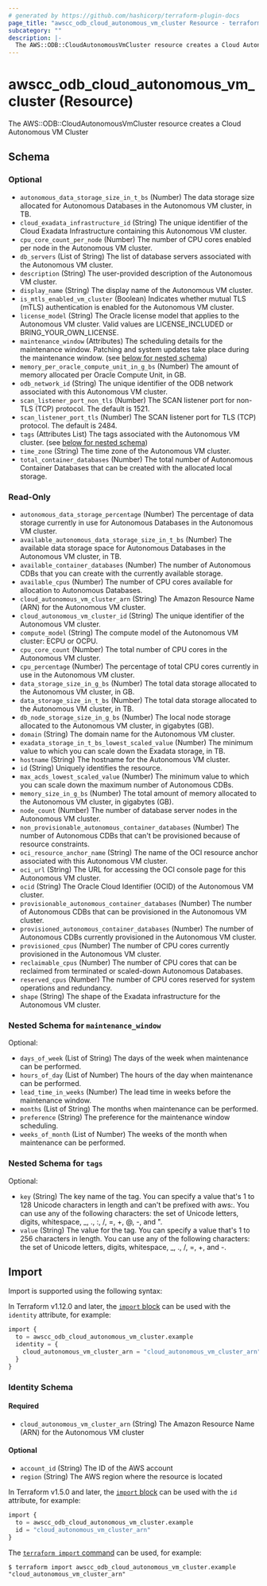 ```yaml
---
# generated by https://github.com/hashicorp/terraform-plugin-docs
page_title: "awscc_odb_cloud_autonomous_vm_cluster Resource - terraform-provider-awscc"
subcategory: ""
description: |-
  The AWS::ODB::CloudAutonomousVmCluster resource creates a Cloud Autonomous VM Cluster
---
```


# awscc_odb_cloud_autonomous_vm_cluster (Resource)

The AWS::ODB::CloudAutonomousVmCluster resource creates a Cloud Autonomous VM Cluster



<!-- schema generated by tfplugindocs -->
## Schema

### Optional

- `autonomous_data_storage_size_in_t_bs` (Number) The data storage size allocated for Autonomous Databases in the Autonomous VM cluster, in TB.
- `cloud_exadata_infrastructure_id` (String) The unique identifier of the Cloud Exadata Infrastructure containing this Autonomous VM cluster.
- `cpu_core_count_per_node` (Number) The number of CPU cores enabled per node in the Autonomous VM cluster.
- `db_servers` (List of String) The list of database servers associated with the Autonomous VM cluster.
- `description` (String) The user-provided description of the Autonomous VM cluster.
- `display_name` (String) The display name of the Autonomous VM cluster.
- `is_mtls_enabled_vm_cluster` (Boolean) Indicates whether mutual TLS (mTLS) authentication is enabled for the Autonomous VM cluster.
- `license_model` (String) The Oracle license model that applies to the Autonomous VM cluster. Valid values are LICENSE_INCLUDED or BRING_YOUR_OWN_LICENSE.
- `maintenance_window` (Attributes) The scheduling details for the maintenance window. Patching and system updates take place during the maintenance window. (see [below for nested schema](#nestedatt--maintenance_window))
- `memory_per_oracle_compute_unit_in_g_bs` (Number) The amount of memory allocated per Oracle Compute Unit, in GB.
- `odb_network_id` (String) The unique identifier of the ODB network associated with this Autonomous VM cluster.
- `scan_listener_port_non_tls` (Number) The SCAN listener port for non-TLS (TCP) protocol. The default is 1521.
- `scan_listener_port_tls` (Number) The SCAN listener port for TLS (TCP) protocol. The default is 2484.
- `tags` (Attributes List) The tags associated with the Autonomous VM cluster. (see [below for nested schema](#nestedatt--tags))
- `time_zone` (String) The time zone of the Autonomous VM cluster.
- `total_container_databases` (Number) The total number of Autonomous Container Databases that can be created with the allocated local storage.

### Read-Only

- `autonomous_data_storage_percentage` (Number) The percentage of data storage currently in use for Autonomous Databases in the Autonomous VM cluster.
- `available_autonomous_data_storage_size_in_t_bs` (Number) The available data storage space for Autonomous Databases in the Autonomous VM cluster, in TB.
- `available_container_databases` (Number) The number of Autonomous CDBs that you can create with the currently available storage.
- `available_cpus` (Number) The number of CPU cores available for allocation to Autonomous Databases.
- `cloud_autonomous_vm_cluster_arn` (String) The Amazon Resource Name (ARN) for the Autonomous VM cluster.
- `cloud_autonomous_vm_cluster_id` (String) The unique identifier of the Autonomous VM cluster.
- `compute_model` (String) The compute model of the Autonomous VM cluster: ECPU or OCPU.
- `cpu_core_count` (Number) The total number of CPU cores in the Autonomous VM cluster.
- `cpu_percentage` (Number) The percentage of total CPU cores currently in use in the Autonomous VM cluster.
- `data_storage_size_in_g_bs` (Number) The total data storage allocated to the Autonomous VM cluster, in GB.
- `data_storage_size_in_t_bs` (Number) The total data storage allocated to the Autonomous VM cluster, in TB.
- `db_node_storage_size_in_g_bs` (Number) The local node storage allocated to the Autonomous VM cluster, in gigabytes (GB).
- `domain` (String) The domain name for the Autonomous VM cluster.
- `exadata_storage_in_t_bs_lowest_scaled_value` (Number) The minimum value to which you can scale down the Exadata storage, in TB.
- `hostname` (String) The hostname for the Autonomous VM cluster.
- `id` (String) Uniquely identifies the resource.
- `max_acds_lowest_scaled_value` (Number) The minimum value to which you can scale down the maximum number of Autonomous CDBs.
- `memory_size_in_g_bs` (Number) The total amount of memory allocated to the Autonomous VM cluster, in gigabytes (GB).
- `node_count` (Number) The number of database server nodes in the Autonomous VM cluster.
- `non_provisionable_autonomous_container_databases` (Number) The number of Autonomous CDBs that can't be provisioned because of resource constraints.
- `oci_resource_anchor_name` (String) The name of the OCI resource anchor associated with this Autonomous VM cluster.
- `oci_url` (String) The URL for accessing the OCI console page for this Autonomous VM cluster.
- `ocid` (String) The Oracle Cloud Identifier (OCID) of the Autonomous VM cluster.
- `provisionable_autonomous_container_databases` (Number) The number of Autonomous CDBs that can be provisioned in the Autonomous VM cluster.
- `provisioned_autonomous_container_databases` (Number) The number of Autonomous CDBs currently provisioned in the Autonomous VM cluster.
- `provisioned_cpus` (Number) The number of CPU cores currently provisioned in the Autonomous VM cluster.
- `reclaimable_cpus` (Number) The number of CPU cores that can be reclaimed from terminated or scaled-down Autonomous Databases.
- `reserved_cpus` (Number) The number of CPU cores reserved for system operations and redundancy.
- `shape` (String) The shape of the Exadata infrastructure for the Autonomous VM cluster.

<a id="nestedatt--maintenance_window"></a>
### Nested Schema for `maintenance_window`

Optional:

- `days_of_week` (List of String) The days of the week when maintenance can be performed.
- `hours_of_day` (List of Number) The hours of the day when maintenance can be performed.
- `lead_time_in_weeks` (Number) The lead time in weeks before the maintenance window.
- `months` (List of String) The months when maintenance can be performed.
- `preference` (String) The preference for the maintenance window scheduling.
- `weeks_of_month` (List of Number) The weeks of the month when maintenance can be performed.


<a id="nestedatt--tags"></a>
### Nested Schema for `tags`

Optional:

- `key` (String) The key name of the tag. You can specify a value that's 1 to 128 Unicode characters in length and can't be prefixed with aws:. You can use any of the following characters: the set of Unicode letters, digits, whitespace, _, ., :, /, =, +, @, -, and ".
- `value` (String) The value for the tag. You can specify a value that's 1 to 256 characters in length. You can use any of the following characters: the set of Unicode letters, digits, whitespace, _, ., /, =, +, and -.

## Import

Import is supported using the following syntax:

In Terraform v1.12.0 and later, the [`import` block](https://developer.hashicorp.com/terraform/language/import) can be used with the `identity` attribute, for example:

```terraform
import {
  to = awscc_odb_cloud_autonomous_vm_cluster.example
  identity = {
    cloud_autonomous_vm_cluster_arn = "cloud_autonomous_vm_cluster_arn"
  }
}
```

<!-- schema generated by tfplugindocs -->
### Identity Schema

#### Required

- `cloud_autonomous_vm_cluster_arn` (String) The Amazon Resource Name (ARN) for the Autonomous VM cluster

#### Optional

- `account_id` (String) The ID of the AWS account
- `region` (String) The AWS region where the resource is located

In Terraform v1.5.0 and later, the [`import` block](https://developer.hashicorp.com/terraform/language/import) can be used with the `id` attribute, for example:

```terraform
import {
  to = awscc_odb_cloud_autonomous_vm_cluster.example
  id = "cloud_autonomous_vm_cluster_arn"
}
```

The [`terraform import` command](https://developer.hashicorp.com/terraform/cli/commands/import) can be used, for example:

```shell
$ terraform import awscc_odb_cloud_autonomous_vm_cluster.example "cloud_autonomous_vm_cluster_arn"
```
